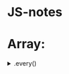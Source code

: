 # JS-notes

# Array:
  

<details>
  <summary>.every()</summary>
  [12, 5, 8, 130, 44].every(elem => elem >= 10)
</details>
